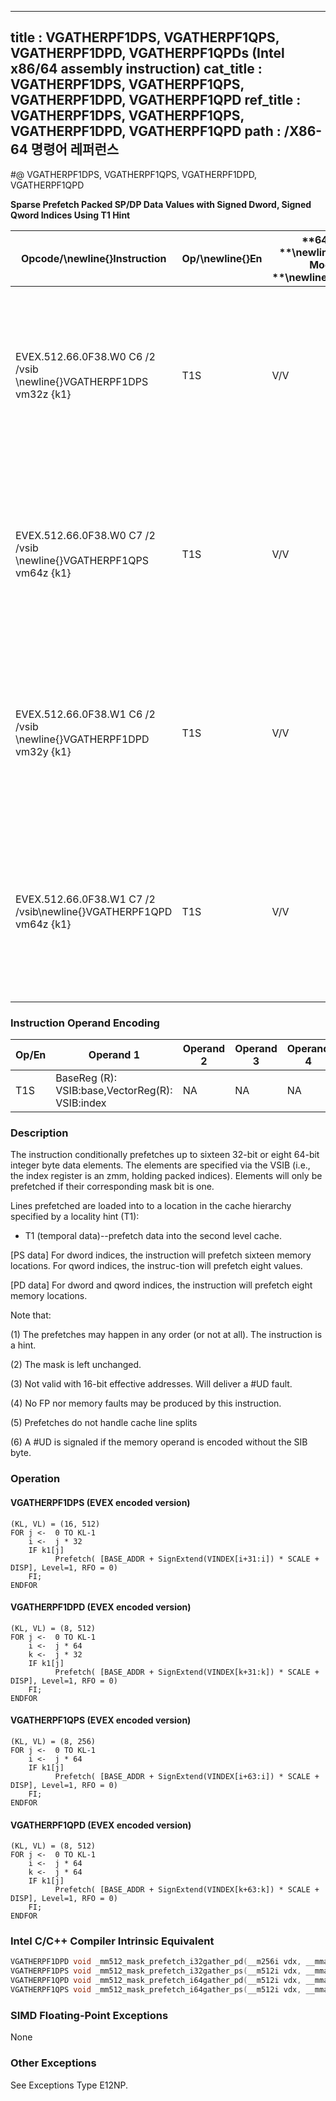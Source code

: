 ----------------------------
title : VGATHERPF1DPS, VGATHERPF1QPS, VGATHERPF1DPD, VGATHERPF1QPDs (Intel x86/64 assembly instruction)
cat_title : VGATHERPF1DPS, VGATHERPF1QPS, VGATHERPF1DPD, VGATHERPF1QPD
ref_title : VGATHERPF1DPS, VGATHERPF1QPS, VGATHERPF1DPD, VGATHERPF1QPD
path : /X86-64 명령어 레퍼런스
----------------------------
#@ VGATHERPF1DPS, VGATHERPF1QPS, VGATHERPF1DPD, VGATHERPF1QPD

**Sparse Prefetch Packed SP/DP Data Values with Signed Dword, Signed Qword Indices Using T1 Hint**

|**Opcode/**\newline{}**Instruction**|**Op/**\newline{}**En**|**64/32 **\newline{}**bit Mode **\newline{}**Support**|**CPUID **\newline{}**Feature **\newline{}**Flag**|**Description**|
|------------------------------------|-----------------------|------------------------------------------------------|--------------------------------------------------|---------------|
|EVEX.512.66.0F38.W0 C6 /2 /vsib \newline{}VGATHERPF1DPS vm32z {k1}|T1S|V/V|AVX512PF|Using signed dword indices, prefetch sparse byte memory locations containing single-precision data using opmask k1 and T1 hint.|
|EVEX.512.66.0F38.W0 C7 /2 /vsib \newline{}VGATHERPF1QPS vm64z {k1}|T1S|V/V|AVX512PF|Using signed qword indices, prefetch sparse byte memory locations containing single-precision data using opmask k1 and T1 hint.|
|EVEX.512.66.0F38.W1 C6 /2 /vsib \newline{}VGATHERPF1DPD vm32y {k1}|T1S|V/V|AVX512PF|Using signed dword indices, prefetch sparse byte memory locations containing double-precision data using opmask k1 and T1 hint.|
|EVEX.512.66.0F38.W1 C7 /2 /vsib\newline{}VGATHERPF1QPD vm64z {k1}|T1S|V/V|AVX512PF|Using signed qword indices, prefetch sparse byte memory locations containing double-precision data using opmask k1 and T1 hint.|
### Instruction Operand Encoding


|Op/En|Operand 1|Operand 2|Operand 3|Operand 4|
|-----|---------|---------|---------|---------|
|T1S|BaseReg (R): VSIB:base,VectorReg(R): VSIB:index|NA|NA|NA|
### Description


The instruction conditionally prefetches up to sixteen 32-bit or eight 64-bit integer byte data elements. The elements are specified via the VSIB (i.e., the index register is an zmm, holding packed indices). Elements will only be prefetched if their corresponding mask bit is one. 

Lines prefetched are loaded into to a location in the cache hierarchy specified by a locality hint (T1):

*  T1 (temporal data)--prefetch data into the second level cache.

[PS data] For dword indices, the instruction will prefetch sixteen memory locations. For qword indices, the instruc-tion will prefetch eight values.

[PD data] For dword and qword indices, the instruction will prefetch eight memory locations. 

Note that:

(1) The prefetches may happen in any order (or not at all). The instruction is a hint.

(2) The mask is left unchanged.

(3) Not valid with 16-bit effective addresses. Will deliver a #UD fault.

(4) No FP nor memory faults may be produced by this instruction.

(5) Prefetches do not handle cache line splits

(6) A #UD is signaled if the memory operand is encoded without the SIB byte.


### Operation
#### VGATHERPF1DPS (EVEX encoded version)
```info-verb
(KL, VL) = (16, 512)
FOR j  <-  0 TO KL-1
    i  <-  j * 32
    IF k1[j] 
          Prefetch( [BASE_ADDR + SignExtend(VINDEX[i+31:i]) * SCALE + DISP], Level=1, RFO = 0)
    FI;
ENDFOR
```
#### VGATHERPF1DPD (EVEX encoded version)
```info-verb
(KL, VL) = (8, 512)
FOR j <-   0 TO KL-1
    i  <-  j * 64
    k <-   j * 32
    IF k1[j] 
          Prefetch( [BASE_ADDR + SignExtend(VINDEX[k+31:k]) * SCALE + DISP], Level=1, RFO = 0)
    FI;
ENDFOR
```
#### VGATHERPF1QPS (EVEX encoded version)
```info-verb
(KL, VL) = (8, 256)
FOR j <-   0 TO KL-1
    i  <-  j * 64
    IF k1[j] 
          Prefetch( [BASE_ADDR + SignExtend(VINDEX[i+63:i]) * SCALE + DISP], Level=1, RFO = 0)
    FI;
ENDFOR
```
#### VGATHERPF1QPD (EVEX encoded version)
```info-verb
(KL, VL) = (8, 512)
FOR j  <-  0 TO KL-1
    i <-   j * 64
    k <-   j * 64
    IF k1[j] 
          Prefetch( [BASE_ADDR + SignExtend(VINDEX[k+63:k]) * SCALE + DISP], Level=1, RFO = 0)
    FI;
ENDFOR
```

### Intel C/C++ Compiler Intrinsic Equivalent

```cpp
VGATHERPF1DPD void _mm512_mask_prefetch_i32gather_pd(__m256i vdx, __mmask8 m, void * base, int scale, int hint);
VGATHERPF1DPS void _mm512_mask_prefetch_i32gather_ps(__m512i vdx, __mmask16 m, void * base, int scale, int hint);
VGATHERPF1QPD void _mm512_mask_prefetch_i64gather_pd(__m512i vdx, __mmask8 m, void * base, int scale, int hint);
VGATHERPF1QPS void _mm512_mask_prefetch_i64gather_ps(__m512i vdx, __mmask8 m, void * base, int scale, int hint);
```
### SIMD Floating-Point Exceptions


None

### Other Exceptions


See Exceptions Type E12NP.


